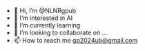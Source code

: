 - 👋 Hi, I’m @NLNRgpub
- 👀 I’m interested in AI
- 🌱 I’m currently learning 
- 💞️ I’m looking to collaborate on ...
- 📫 How to reach me gp2024ub@gmail.com
<!---
NLNRgpub/NLNRgpub is a ✨ special ✨ repository because its `README.md` (this file) appears on your GitHub profile.
You can click the Preview link to take a look at your changes.
--->
